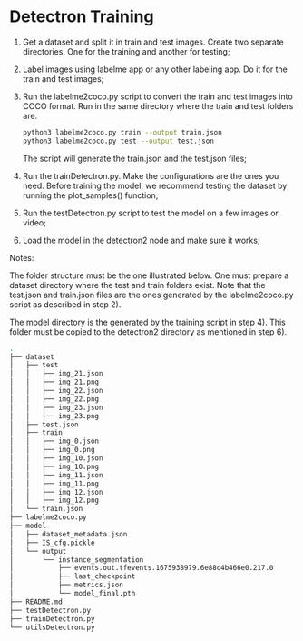 # Detectron Training
1) Get a dataset and split it in train and test images. Create two separate directories. One for the training and another for testing;

2) Label images using labelme app or any other labeling app. Do it for the train and test images;

3) Run the labelme2coco.py script to convert the train and test images into COCO format. Run in the same directory where the train and test folders are.

    ```bash
    python3 labelme2coco.py train --output train.json
    python3 labelme2coco.py test --output test.json
    ```

    The script will generate the train.json and the test.json files;

4) Run the trainDetectron.py. Make the configurations are the ones you need. Before training the model, we recommend testing the dataset by running the plot_samples() function;

5) Run the testDetectron.py script to test the model on a few images or video;

6) Load the model in the detectron2 node and make sure it works;


Notes:

The folder structure must be the one illustrated below. One must prepare a dataset directory where the test and train folders exist. Note that the test.json and train.json files are the ones generated by the labelme2coco.py script as described in step 2).

The model directory is the generated by the training script in step 4). This folder must be copied to the detectron2 directory as mentioned in step 6).



```bash
.
├── dataset
│   ├── test
│   │   ├── img_21.json
│   │   ├── img_21.png
│   │   ├── img_22.json
│   │   ├── img_22.png
│   │   ├── img_23.json
│   │   ├── img_23.png
│   ├── test.json
│   ├── train
│   │   ├── img_0.json
│   │   ├── img_0.png
│   │   ├── img_10.json
│   │   ├── img_10.png
│   │   ├── img_11.json
│   │   ├── img_11.png
│   │   ├── img_12.json
│   │   ├── img_12.png
│   └── train.json
├── labelme2coco.py
├── model
│   ├── dataset_metadata.json
│   ├── IS_cfg.pickle
│   └── output
│       └── instance_segmentation
│           ├── events.out.tfevents.1675938979.6e88c4b466e0.217.0
│           ├── last_checkpoint
│           ├── metrics.json
│           └── model_final.pth
├── README.md
├── testDetectron.py
├── trainDetectron.py
└── utilsDetectron.py
```